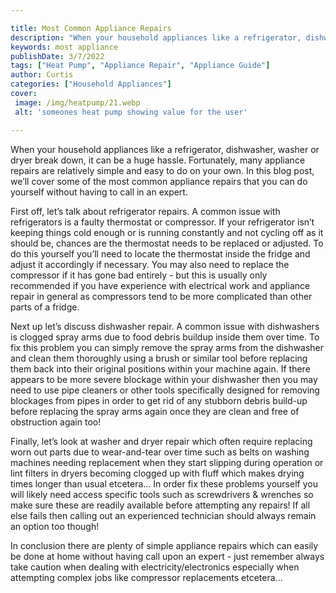 ```yaml
---

title: Most Common Appliance Repairs
description: "When your household appliances like a refrigerator, dishwasher, washer or dryer break down, it can be a huge hassle. Fortunately, ...learn more about it now"
keywords: most appliance
publishDate: 3/7/2022
tags: ["Heat Pump", "Appliance Repair", "Appliance Guide"]
author: Curtis
categories: ["Household Appliances"]
cover: 
 image: /img/heatpump/21.webp
 alt: 'someones heat pump showing value for the user'

---
```


When your household appliances like a refrigerator, dishwasher, washer or dryer break down, it can be a huge hassle. Fortunately, many appliance repairs are relatively simple and easy to do on your own. In this blog post, we’ll cover some of the most common appliance repairs that you can do yourself without having to call in an expert.

First off, let’s talk about refrigerator repairs. A common issue with refrigerators is a faulty thermostat or compressor. If your refrigerator isn’t keeping things cold enough or is running constantly and not cycling off as it should be, chances are the thermostat needs to be replaced or adjusted. To do this yourself you’ll need to locate the thermostat inside the fridge and adjust it accordingly if necessary. You may also need to replace the compressor if it has gone bad entirely - but this is usually only recommended if you have experience with electrical work and appliance repair in general as compressors tend to be more complicated than other parts of a fridge.

Next up let’s discuss dishwasher repair. A common issue with dishwashers is clogged spray arms due to food debris buildup inside them over time. To fix this problem you can simply remove the spray arms from the dishwasher and clean them thoroughly using a brush or similar tool before replacing them back into their original positions within your machine again. If there appears to be more severe blockage within your dishwasher then you may need to use pipe cleaners or other tools specifically designed for removing blockages from pipes in order to get rid of any stubborn debris build-up before replacing the spray arms again once they are clean and free of obstruction again too!

Finally, let’s look at washer and dryer repair which often require replacing worn out parts due to wear-and-tear over time such as belts on washing machines needing replacement when they start slipping during operation or lint filters in dryers becoming clogged up with fluff which makes drying times longer than usual etcetera... In order fix these problems yourself you will likely need access specific tools such as screwdrivers & wrenches so make sure these are readily available before attempting any repairs! If all else fails then calling out an experienced technician should always remain an option too though! 

In conclusion there are plenty of simple appliance repairs which can easily be done at home without having call upon an expert - just remember always take caution when dealing with electricity/electronics especially when attempting complex jobs like compressor replacements etcetera...
